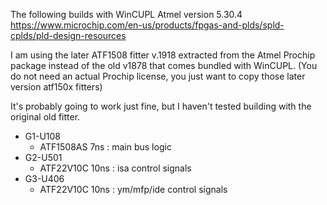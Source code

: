 
The following builds with WinCUPL Atmel version 5.30.4
https://www.microchip.com/en-us/products/fpgas-and-plds/spld-cplds/pld-design-resources

I am using the later ATF1508 fitter v.1918 extracted from the Atmel Prochip package instead
of the old v1878 that comes bundled with WinCUPL.
(You do not need an actual Prochip license, you just want to copy those later version atf150x fitters)

It's probably going to work just fine, but I haven't tested building with the original old fitter.


- G1-U108
    - ATF1508AS  7ns : main bus logic
- G2-U501
    - ATF22V10C 10ns : isa control signals
- G3-U406
    - ATF22V10C 10ns : ym/mfp/ide control signals




